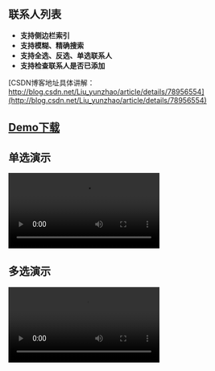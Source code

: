 ## 联系人列表 ##
- **支持侧边栏索引**
- **支持模糊、精确搜索**
- **支持全选、反选、单选联系人**
- **支持检查联系人是否已添加**

[CSDN博客地址具体讲解：http://blog.csdn.net/Liu_yunzhao/article/details/78956554](http://blog.csdn.net/Liu_yunzhao/article/details/78956554)

## [Demo下载](https://github.com/liuyunzhao/ContactList/blob/master/git/app.apk) ##

## 单选演示 ##
![](https://github.com/liuyunzhao/ContactList/blob/master/git/single_selection.mp4)

## 多选演示 ##
![](https://github.com/liuyunzhao/ContactList/blob/master/git/multiple_selection.mp4)